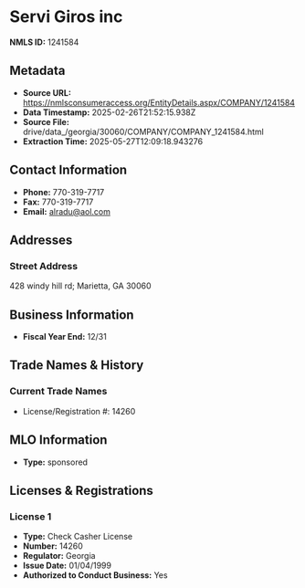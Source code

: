 # Servi Giros inc

**NMLS ID:** 1241584

## Metadata
- **Source URL:** https://nmlsconsumeraccess.org/EntityDetails.aspx/COMPANY/1241584
- **Data Timestamp:** 2025-02-26T21:52:15.938Z
- **Source File:** drive/data_/georgia/30060/COMPANY/COMPANY_1241584.html
- **Extraction Time:** 2025-05-27T12:09:18.943276

## Contact Information
- **Phone:** 770-319-7717
- **Fax:** 770-319-7717
- **Email:** alradu@aol.com

## Addresses
### Street Address
428 windy hill rd; Marietta, GA 30060

## Business Information
- **Fiscal Year End:** 12/31

## Trade Names & History
### Current Trade Names
- License/Registration #: 14260

## MLO Information
- **Type:** sponsored

## Licenses & Registrations

### License 1
- **Type:** Check Casher License
- **Number:** 14260
- **Regulator:** Georgia
- **Issue Date:** 01/04/1999
- **Authorized to Conduct Business:** Yes
